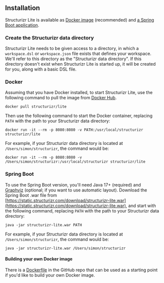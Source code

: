 ## Installation

Structurizr Lite is available as [Docker image](#docker) (recommended) and [a Spring Boot application](#spring-boot).

### Create the Structurizr data directory

Structurizr Lite needs to be given access to a directory, in which a `workspace.dsl` or `workspace.json` file exists that defines your workspace.
We'll refer to this directory as the "Structurizr data directory".
If this directory doesn't exist when Structurizr Lite is started up, it will be created for you, along with a basic DSL file.

### Docker

Assuming that you have Docker installed, to start Structurizr Lite, use the following command to pull the image from [Docker Hub](https://hub.docker.com/r/structurizr/lite).

```
docker pull structurizr/lite
```

Then use the following command to start the Docker container, replacing `PATH` with the path to your Structurizr data directory:

```
docker run -it --rm -p 8080:8080 -v PATH:/usr/local/structurizr structurizr/lite
```

For example, if your Structurizr data directory is located at `/Users/simon/structurizr`, the command would be:

```
docker run -it --rm -p 8080:8080 -v /Users/simon/structurizr:/usr/local/structurizr structurizr/lite
```

### Spring Boot

To use the Spring Boot version, you'll need Java 17+ (required) and [Graphviz](https://graphviz.org/download/) (optional; if you want to use automatic layout).
Download the Spring Boot .war file from [https://static.structurizr.com/download/structurizr-lite.war](https://static.structurizr.com/download/structurizr-lite.war), and start with the following command, replacing `PATH` with the path to your Structurizr data directory:

```
java -jar structurizr-lite.war PATH
```


For example, if your Structurizr data directory is located at `/Users/simon/structurizr`, the command would be:

```
java -jar structurizr-lite.war /Users/simon/structurizr
```

#### Building your own Docker image

There is a [Dockerfile](https://github.com/structurizr/lite/blob/main/Dockerfile) in the GitHub repo that can be used as a starting point if you'd like to build your own Docker image.